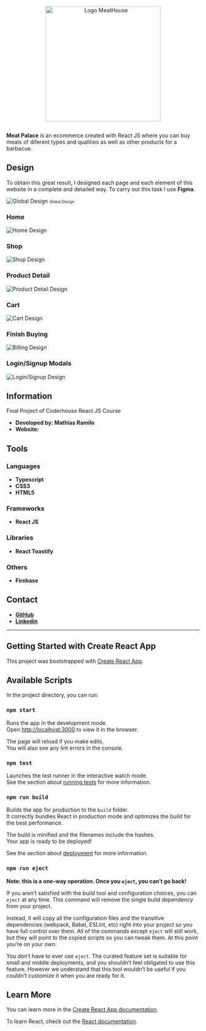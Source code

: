 <!-- MeatPalace Logo -->
<div style='margin-bottom:2em;'>
    <p style='text-align:center;'>
        <img src="src/assets/img/logo/logo.png" alt="Logo MeatHouse" width="300px" style='margin: auto;'>
    </p>
</div>

**Meat Palace** is an ecommerce created with React JS where you can buy meats of diferent types and qualities as well as other products for a barbacue.

## **Design**
To obtain this great result, I designed each page and each element of this website in a complete and detailed way. To carry out this task I use **Figma**.

![Global Design](/readme/design/global-design.jpg)
<span style='font-size: 10px'>Global Design</span>

### **Home**
![Home Design](/readme/design/home.png)

### **Shop**
![Shop Design](/readme/design/shop.png)

### **Product Detail**
![Product Detail Design](/readme/design/product-detail.png)

### **Cart**
![Cart Design](/readme/design/cart.png)

### **Finish Buying**
![Billing Design](/readme/design/billing.png)

### **Login/Signup Modals**
![Login/Signup Design](/readme/design/login-signup.png)

## **Information**
Final Project of Coderhouse React JS Course
* **Developed by: Mathias Ramilo**
* **Website:** 

## **Tools**
### Languages
* **Typescript**
* **CSS3**
* **HTML5**

### Frameworks
* **React JS**
### Libraries
* **React Toastify**
### Others
* **Firebase**

## **Contact**
* [**GitHub**](https://github.com/mathiramilo)
* [**Linkedin**](https://www.linkedin.com/in/mathias-ramilo/)
  
---

## Getting Started with Create React App

This project was bootstrapped with [Create React App](https://github.com/facebook/create-react-app).

## Available Scripts

In the project directory, you can run:

### `npm start`

Runs the app in the development mode.\
Open [http://localhost:3000](http://localhost:3000) to view it in the browser.

The page will reload if you make edits.\
You will also see any lint errors in the console.

### `npm test`

Launches the test runner in the interactive watch mode.\
See the section about [running tests](https://facebook.github.io/create-react-app/docs/running-tests) for more information.

### `npm run build`

Builds the app for production to the `build` folder.\
It correctly bundles React in production mode and optimizes the build for the best performance.

The build is minified and the filenames include the hashes.\
Your app is ready to be deployed!

See the section about [deployment](https://facebook.github.io/create-react-app/docs/deployment) for more information.

### `npm run eject`

**Note: this is a one-way operation. Once you `eject`, you can’t go back!**

If you aren’t satisfied with the build tool and configuration choices, you can `eject` at any time. This command will remove the single build dependency from your project.

Instead, it will copy all the configuration files and the transitive dependencies (webpack, Babel, ESLint, etc) right into your project so you have full control over them. All of the commands except `eject` will still work, but they will point to the copied scripts so you can tweak them. At this point you’re on your own.

You don’t have to ever use `eject`. The curated feature set is suitable for small and middle deployments, and you shouldn’t feel obligated to use this feature. However we understand that this tool wouldn’t be useful if you couldn’t customize it when you are ready for it.

## Learn More

You can learn more in the [Create React App documentation](https://facebook.github.io/create-react-app/docs/getting-started).

To learn React, check out the [React documentation](https://reactjs.org/).
